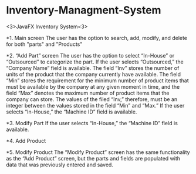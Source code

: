# Inventory-Managment-System
<3>JavaFX Inventory System<3>

*1. Main screen 
The user has the option to search, add, modify, and delete for both "parts" and "Products"

*2. “Add Part” screen
The user has the option to select “In-House” or “Outsourced” to categorize the part.  If the user selects “Outsourced,” the “Company Name” field is available.
The field “Inv” stores the number of units of the product that the company currently have available. The field “Min” stores the requirement for the minimum number of product items that must be available by the company at any given moment in time, and the field “Max” denotes the maximum number of product items that the company can store. The values of the filed “Inv,” therefore, must be an integer between the values stored in the field “Min” and “Max.” 
If the user selects “In-House,” the “Machine ID” field is available.

*3.  Modify Part
If the user selects “In-House,” the “Machine ID” field is available.

*4.  Add Product

*5. Modify Product
The “Modify Product” screen has the same functionality as the “Add Product” screen, but the parts and fields are populated with data that was previously entered and saved.  
